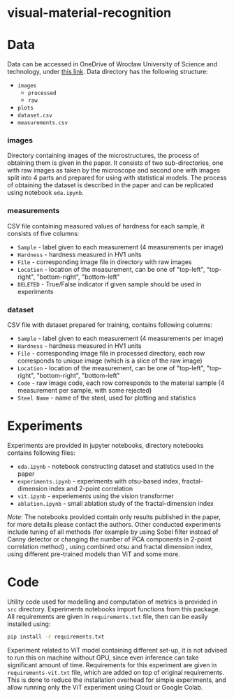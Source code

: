 # visual-material-recognition

# Data

Data can be accessed in OneDrive of Wrocław University of Science and technology, under [this link](https://politechnikawroclawska-my.sharepoint.com/:f:/g/personal/235698_student_pwr_edu_pl/EpetyluRy5pOmW9tRP5bdJsBWwztJOqKkFFIH5W0Vk6scw?e=1gMK12).
Data directory has the following structure:
* `images`
  * `processed`
  * `raw`
* `plots`
* `dataset.csv`
* `measurements.csv`

### images

Directory containing images of the microstructures, the process of obtaining them is given in the paper. It consists
of two sub-directories, one with raw images as taken by the microscope and second one with images split into 4 parts
and prepared for using with statistical models. The process of obtaining the dataset is described in the paper and
can be replicated using notebook `eda.ipynb`.

### measurements

CSV file containing measured values of hardness for each sample, it consists of five columns:
* `Sample` - label given to each measurement (4 measurements per image)
* `Hardness` - hardness measured in HV1 units
* `File` - corresponding image file in directory with raw images
* `Location` - location of the measurement, can be one of "top-left", "top-right", "bottom-right", "bottom-left"
* `DELETED` - True/False indicator if given sample should be used in experiments

### dataset

CSV file with dataset prepared for training, contains following columns:
* `Sample` - label given to each measurement (4 measurements per image)
* `Hardness` - hardness measured in HV1 units
* `File` - corresponding image file in processed directory, each row corresponds to unique image (which is a slice of the raw image)
* `Location` - location of the measurement, can be one of "top-left", "top-right", "bottom-right", "bottom-left"
* `Code` - raw image code, each row corresponds to the material sample (4 measurement per sample, with some rejected)
* `Steel Name` - name of the steel, used for plotting and statistics

# Experiments

Experiments are provided in jupyter notebooks, directory notebooks contains following files:
* `eda.ipynb` - notebook constructing dataset and statistics used in the paper
* `experiments.ipynb` - experiments with otsu-based index, fractal-dimension index and 2-point correlation
* `vit.ipynb` - experiements using the vision transformer
* `ablation.ipynb` - small ablation study of the fractal-dimension index

*Note*: The notebooks provided contain only results published in the paper, for more details please contact the authors.
        Other conducted experiments include tuning of all methods (for example by using Sobel filter instead of Canny detector or changing the number of PCA components in 2-point correlation method)
        , using combined otsu and fractal dimension index, using different pre-trained models than ViT and some more.
        

# Code

Utility code used for modelling and computation of metrics is provided in `src` directory. Experiments notebooks import
functions from this package. All requirements are given in `requirements.txt` file, then can be easily installed using:

```bash
pip install -r requirements.txt
```

Experiment related to ViT model containing different set-up, it is not advised to run this on machine without GPU, since
even inference can take significant amount of time. Requirements for this experiment are given in `requirements-vit.txt` file,
which are added on top of original requirements. This is done to reduce the installation overhead for simple experiments,
and allow running only the ViT experiment using Cloud or Google Colab.
